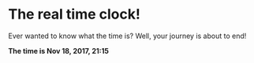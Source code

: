 # The real time clock!

Ever wanted to know what the time is? Well, your journey is about to end!

**The time is Nov 18, 2017, 21:15**